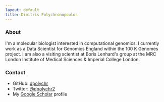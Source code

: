 ```yaml
---
layout: default
title: Dimitris Polychronopoulos
---
```


### About

I'm a molecular biologist interested in computational genomics. 
I currently work as a Data Scientist for Genomics England within the 100 K Genomes project. I am also a visiting scientist at Boris Lenhard's group at the MRC London Institute of Medical Sciences & Imperial College London.

### Contact

- GitHub: [dpolychr](https://github.com/dpolychr)
- Twitter: [@dpolychr2](https://twitter.com/dpolychr2)
- My [Google Scholar](https://scholar.google.com/citations?user=LsI4gg0AAAAJ) profile




